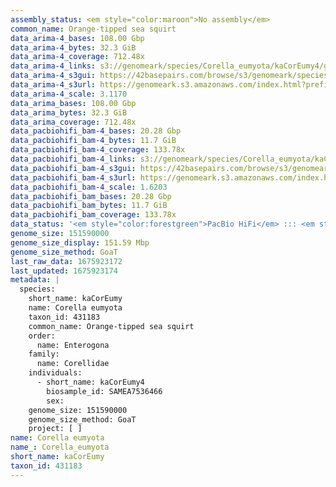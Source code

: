 ```yaml
---
assembly_status: <em style="color:maroon">No assembly</em>
common_name: Orange-tipped sea squirt
data_arima-4_bases: 108.00 Gbp
data_arima-4_bytes: 32.3 GiB
data_arima-4_coverage: 712.48x
data_arima-4_links: s3://genomeark/species/Corella_eumyota/kaCorEumy4/genomic_data/arima/<br>
data_arima-4_s3gui: https://42basepairs.com/browse/s3/genomeark/species/Corella_eumyota/kaCorEumy4/genomic_data/arima/
data_arima-4_s3url: https://genomeark.s3.amazonaws.com/index.html?prefix=species/Corella_eumyota/kaCorEumy4/genomic_data/arima/
data_arima-4_scale: 3.1170
data_arima_bases: 108.00 Gbp
data_arima_bytes: 32.3 GiB
data_arima_coverage: 712.48x
data_pacbiohifi_bam-4_bases: 20.28 Gbp
data_pacbiohifi_bam-4_bytes: 11.7 GiB
data_pacbiohifi_bam-4_coverage: 133.78x
data_pacbiohifi_bam-4_links: s3://genomeark/species/Corella_eumyota/kaCorEumy4/genomic_data/pacbio_hifi/<br>
data_pacbiohifi_bam-4_s3gui: https://42basepairs.com/browse/s3/genomeark/species/Corella_eumyota/kaCorEumy4/genomic_data/pacbio_hifi/
data_pacbiohifi_bam-4_s3url: https://genomeark.s3.amazonaws.com/index.html?prefix=species/Corella_eumyota/kaCorEumy4/genomic_data/pacbio_hifi/
data_pacbiohifi_bam-4_scale: 1.6203
data_pacbiohifi_bam_bases: 20.28 Gbp
data_pacbiohifi_bam_bytes: 11.7 GiB
data_pacbiohifi_bam_coverage: 133.78x
data_status: '<em style="color:forestgreen">PacBio HiFi</em> ::: <em style="color:forestgreen">Arima</em>'
genome_size: 151590000
genome_size_display: 151.59 Mbp
genome_size_method: GoaT
last_raw_data: 1675923172
last_updated: 1675923174
metadata: |
  species:
    short_name: kaCorEumy
    name: Corella eumyota
    taxon_id: 431183
    common_name: Orange-tipped sea squirt
    order:
      name: Enterogona
    family:
      name: Corellidae
    individuals:
      - short_name: kaCorEumy4
        biosample_id: SAMEA7536466
        sex:
    genome_size: 151590000
    genome_size_method: GoaT
    project: [ ]
name: Corella eumyota
name_: Corella_eumyota
short_name: kaCorEumy
taxon_id: 431183
---
```

